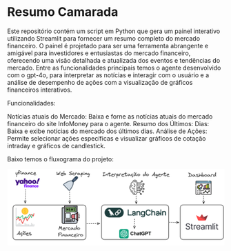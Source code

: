 # Resumo Camarada
Este repositório contém um script em Python que gera um painel interativo utilizando Streamlit para fornecer um resumo completo do mercado financeiro. O painel é projetado para ser uma ferramenta abrangente e amigável para investidores e entusiastas do mercado financeiro, oferecendo uma visão detalhada e atualizada dos eventos e tendências do mercado. Entre as funcionalidades principais temos o agente desenvolvido com o gpt-4o, para interpretar as notícias e interagir com  o usuário e a análise de desempenho de ações com a visualização de gráficos financeiros interativos.

Funcionalidades:

Notícias atuais do Mercado: Baixa e forne as notícias atuais do mercado financeiro do site InfoMoney para o agente.
Resumo dos Últimos: Dias: Baixa e exibe notícias do mercado dos últimos dias.
Análise de Ações: Permite selecionar ações específicas e visualizar gráficos de cotação intraday e gráficos de candlestick.

Baixo temos o fluxograma do projeto:

![Fluxo de Dados](fluxograma.png)
